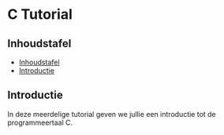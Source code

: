 # C Tutorial <!-- omit in toc -->

## Inhoudstafel

- [Inhoudstafel](#inhoudstafel)
- [Introductie](#introductie)

## Introductie

In deze meerdelige tutorial geven we jullie een introductie tot de programmeertaal C.
